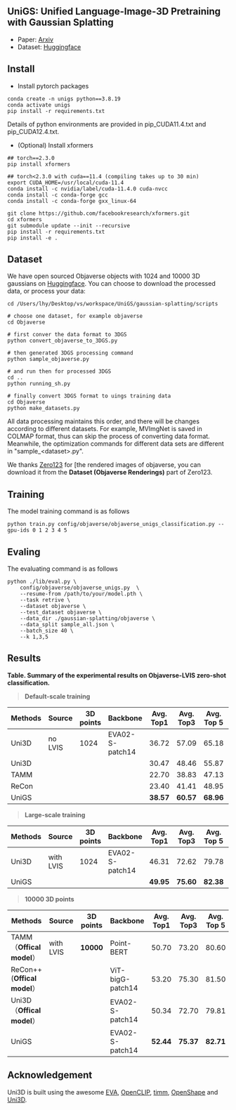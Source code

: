 ## UniGS: Unified Language-Image-3D Pretraining with Gaussian Splatting

- Paper: [Arxiv](xxxxx)
- Dataset: [Huggingface](https://huggingface.co/datasets/lihy285/UniGS)


## Install
- Install pytorch packages
```Shell
conda create -n unigs python==3.8.19
conda activate unigs
pip install -r requirements.txt
```
Details of python environments are provided in pip_CUDA11.4.txt and pip_CUDA12.4.txt.

- (Optional) Install xformers
```Shell
## torch==2.3.0
pip install xformers

## torch<2.3.0 with cuda==11.4 (compiling takes up to 30 min)
export CUDA_HOME=/usr/local/cuda-11.4
conda install -c nvidia/label/cuda-11.4.0 cuda-nvcc
conda install -c conda-forge gcc
conda install -c conda-forge gxx_linux-64

git clone https://github.com/facebookresearch/xformers.git
cd xformers
git submodule update --init --recursive
pip install -r requirements.txt
pip install -e .
```

## Dataset
We have open sourced Objaverse objects with 1024 and 10000 3D gaussians on [Huggingface](https://huggingface.co/datasets/lihy285/UniGS). You can choose to download the processed data, or process your data:
```Shell
cd /Users/lhy/Desktop/vs/workspace/UniGS/gaussian-splatting/scripts

# choose one dataset, for example objaverse
cd Objaverse

# first conver the data format to 3DGS
python convert_objaverse_to_3DGS.py 

# then generated 3DGS processing command
python sample_objaverse.py

# and run then for processed 3DGS
cd ..
python running_sh.py

# finally convert 3DGS format to uings training data
cd Objaverse
python make_datasets.py

```
All data processing maintains this order, and there will be changes according to different datasets. For example, MVImgNet is saved in COLMAP format, thus can skip the process of converting data format. Meanwhile, the optimization commands for different data sets are different in "sample_\<dataset>.py".

We thanks [Zero123](https://github.com/cvlab-columbia/zero123) for [the rendered images of objaverse, you can download it from the **Dataset (Objaverse Renderings)** part of Zero123.


## Training
The model training command is as follows

```Shell
python train.py config/objaverse/objaverse_unigs_classification.py --gpu-ids 0 1 2 3 4 5 
```

## Evaling
The evaluating command is as follows
```Shell
python ./lib/eval.py \
    config/objaverse/objaverse_unigs.py  \
    --resume-from /path/to/your/model.pth \
    --task retrive \
    --dataset objaverse \
    --test_dataset objaverse \
    --data_dir ./gaussian-splatting/objaverse \
    --data_split sample_all.json \
    --batch_size 40 \
    --k 1,3,5
```

## Results
__Table. Summary of the experimental results on Objaverse-LVIS zero-shot classification.__
>
>**Default-scale training**
>
| Methods | Source   |  3D points   | Backbone | Avg. Top1 | Avg. Top3 | Avg. Top 5 | Dataset train| Dataset test| Representation   |
|---------|-----------|------------------------|-----------|-----------|-----------|-------------|-------------------|-------------------|-------------------|
| Uni3D | no LVIS      | 1024       | EVA02-S-patch14      | 36.72     | 57.09     | 65.18       | 100k      | 46k | point clouds
| Uni3D   |           |                        |           | 30.47     | 48.46     | 55.87       |       |  | 3DGS              |
| TAMM    |           |                        |           | 22.70     | 38.83     | 47.13       | ||3DGS              |
| ReCon   |           |                        |           | 23.40     | 41.41     | 48.95       | ||3DGS              |
| UniGS   |           |                        |           | **38.57** | **60.57** | **68.96**   | ||3DGS              |
>
>**Large-scale training**
>
| Methods | Source   |  3D points   | Backbone | Avg. Top1 | Avg. Top3 | Avg. Top 5 | Dataset train| Dataset test| Representation   |
|---------|-----------|------------------------|-----------|-----------|-----------|-------------|-------------------|-------------------|-------------------|
|Uni3D| with LVIS  |  1024   | EVA02-S-patch14      | 46.31     | 72.62     | 79.78       |  800k      | 46k | point clouds
| UniGS   |           |                        |           | **49.95** | **75.60** | **82.38**   |    |  | 3DGS

>
>**10000 3D points**
>
| Methods | Source   |  3D points   | Backbone | Avg. Top1 | Avg. Top3 | Avg. Top 5 | Representation   |
|---------|-----------|------------------------|-----------|-----------|-----------|-------------|-------------------|
| TAMM（**Offical model**） | with LVIS |  **10000** | Point-BERT | 50.70 | 73.20 | 80.60 | point clouds |
| ReCon++(**Offical model**） | |  | ViT-bigG-patch14 | 53.20 | 75.30 | 81.50  | point clouds |
| Uni3D（**Offical model**） | |  | EVA02-S-patch14 | 50.34 | 72.70 | 79.81 | point clouds |
| UniGS     |      |     |    EVA02-S-patch14    | **52.44** | **75.37** | **82.71**   | 3DGS |

## Acknowledgement
Uni3D is built using the awesome [EVA](https://github.com/baaivision/EVA), [OpenCLIP](https://github.com/mlfoundations/open_clip), [timm](https://github.com/huggingface/pytorch-image-models/), [OpenShape](https://github.com/Colin97/OpenShape_code) and [Uni3D](https://github.com/baaivision/Uni3D).